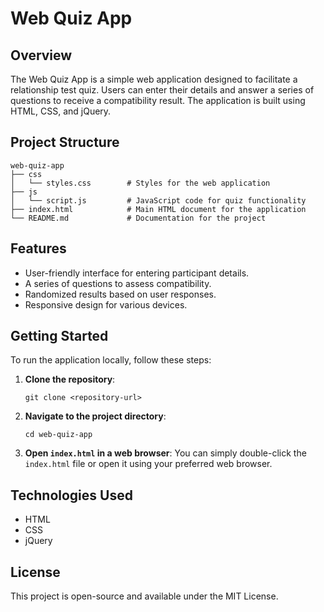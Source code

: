 # Web Quiz App

## Overview
The Web Quiz App is a simple web application designed to facilitate a relationship test quiz. Users can enter their details and answer a series of questions to receive a compatibility result. The application is built using HTML, CSS, and jQuery.

## Project Structure
```
web-quiz-app
├── css
│   └── styles.css        # Styles for the web application
├── js
│   └── script.js         # JavaScript code for quiz functionality
├── index.html            # Main HTML document for the application
└── README.md             # Documentation for the project
```

## Features
- User-friendly interface for entering participant details.
- A series of questions to assess compatibility.
- Randomized results based on user responses.
- Responsive design for various devices.

## Getting Started
To run the application locally, follow these steps:

1. **Clone the repository**:
   ```
   git clone <repository-url>
   ```

2. **Navigate to the project directory**:
   ```
   cd web-quiz-app
   ```

3. **Open `index.html` in a web browser**:
   You can simply double-click the `index.html` file or open it using your preferred web browser.

## Technologies Used
- HTML
- CSS
- jQuery

## License
This project is open-source and available under the MIT License.